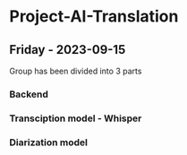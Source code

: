# Project-AI-Translation

## Friday - 2023-09-15
Group has been divided into 3 parts
### Backend
### Transciption model - Whisper
### Diarization model
